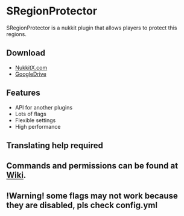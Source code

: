 # SRegionProtector
SRegionProtector is a nukkit plugin that allows players to protect this regions.
## Download
* [NukkitX.com](https://nukkitx.com/resources/sregionprotector.164/)
* [GoogleDrive](https://drive.google.com/open?id=1Ezjgw1BCaVhKB8BH14Wb6MlLsAUEydRD)
## Features
* API for another plugins
* Lots of flags
* Flexible settings
* High performance
## Translating help required

## Commands and permissions can be found at [Wiki](https://github.com/SergeyDertan/SRegionProtector/wiki).

## !Warning! some flags may not work because they are disabled, pls check config.yml
